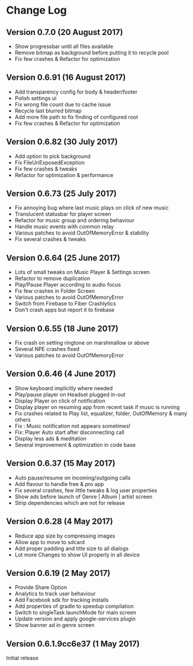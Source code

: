 Change Log
==========

Version 0.7.0 (20 August 2017)
----------------------------
- Show progressbar until all files available
- Remove bitmap as background before putting it to recycle pool
- Fix few crashes & Refactor for optimization

Version 0.6.91 (16 August 2017)
----------------------------
- Add transparency config for body & header/footer
- Polish settings ui
- Fix wrong file count due to cache issue
- Recycle last blurred bitmap
- Add more file path to fix finding of configured root
- Fix few crashes & Refactor for optimization

Version 0.6.82 (30 July 2017) 
----------------------------
- Add option to pick background
- Fix FileUriExposedException 
- Fix few crashes & tweaks
- Refactor for optimization & performance

Version 0.6.73 (25 July 2017) 
----------------------------
- Fix annoying bug where last music plays on click of new music
- Translucent statusbar for player screen
- Refactor for music group and ordering behaviour
- Handle music events with common relay 
- Various patches to avoid OutOfMemoryError & stability
- Fix several crashes & tweaks

Version 0.6.64 (25 June 2017) 
----------------------------
- Lots of small tweaks on Music Player & Settings screen
- Refactor to remove duplication 
- Play/Pause Player according to audio focus
- Fix few crashes in Folder Screen
- Various patches to avoid OutOfMemoryError
- Switch from Firebase to Fiber Crashlytics
- Don't crash apps but report it to firebase 

Version 0.6.55 (18 June 2017) 
----------------------------
- Fix crash on setting ringtone on marshmallow or above
- Several NPE crashes fixed
- Various patches to avoid OutOfMemoryError

Version 0.6.46 (4 June 2017) 
----------------------------
- Show keyboard implicitly where needed
- Play/pause player on Headset plugged in-out
- Display Player on click of notification 
- Display player on resuming app from recent task if music is running
- Fix crashes related to Play list, equalizer, folder, OutOfMemory & many others
- Fix : Music notification not appears sometimes!
- Fix: Player Auto start after disconnecting call
- Display less ads & meditation
- Several improvement & optimization in code base

Version 0.6.37 (15 May 2017) 
----------------------------
- Auto pause/resume on incoming/outgoing calls
- Add flavour to handle free & pro app
- Fix several crashes, few little tweaks & log user properties
- Show ads before launch of Genre | Album | artist screen
- Strip dependencies which are not for release

Version 0.6.28 (4 May 2017) 
----------------------------
- Reduce app size by compressing images
- Allow app to move to sdcard
- Add proper padding and title size to all dialogs
- Lot more Changes to show UI properly in all device

Version 0.6.19 (2 May 2017) 
----------------------------
- Provide Share Option
- Analytics to track user behaviour
- Add Facebook sdk for tracking installs
- Add properties of gradle to speedup compilation
- Switch to singleTask launchMode for main screen
- Update version and apply google-services plugin 
- Show banner ad in genre screen

Version 0.6.1.9cc6e37 (1 May 2017) 
----------------------------
Initial release


